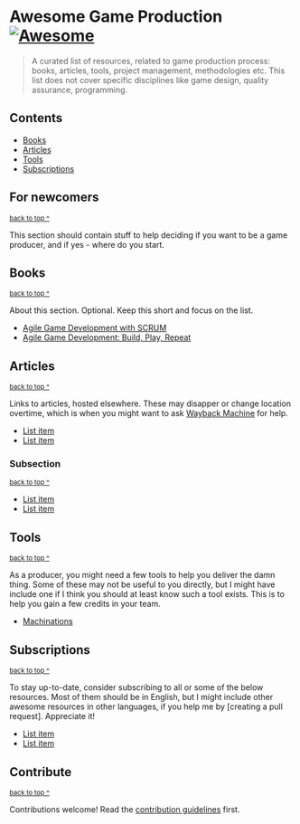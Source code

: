 # Awesome Game Production [![Awesome](https://awesome.re/badge.svg)](https://awesome.re)

> A curated list of resources, related to game production process: books, articles, tools, project management, methodologies etc. This list does not cover specific disciplines like game design, quality assurance, programming.


## Contents

- [Books](#books)
- [Articles](#articles)
- [Tools](#tools)
- [Subscriptions](#subscriptions)


## For newcomers

<sup>[back to top ^](#contents)</sup>

This section should contain stuff to help deciding if you want to be a game producer, and if yes - where do you start.

## Books

<sup>[back to top ^](#contents)</sup>

About this section. Optional. Keep this short and focus on the list.

- [Agile Game Development with SCRUM](https://amazon.com/dp/0321618521)
- [Agile Game Development: Build, Play, Repeat](https://amazon.com/dp/0136527817)


## Articles

<sup>[back to top ^](#contents)</sup>

Links to articles, hosted elsewhere. These may disapper or change location overtime, which is when you might want to ask [Wayback Machine](https://archive.org/web/) for help.

- [List item](http://example.com)
- [List item](http://example.com)

### Subsection

<sup>[back to top ^](#contents)</sup>

- [List item](http://example.com)
- [List item](http://example.com)


## Tools

<sup>[back to top ^](#contents)</sup>

As a producer, you might need a few tools to help you deliver the damn thing. Some of these may not be useful to you directly, but I might have include one if I think you should at least know such a tool exists. This is to help you gain a few credits in your team.

- [Machinations](https://machinations.io/)

## Subscriptions

<sup>[back to top ^](#contents)</sup>

To stay up-to-date, consider subscribing to all or some of the below resources. Most of them should be in English, but I might include other awesome resources in other languages, if you help me by [creating a pull request]. Appreciate it!

- [List item](http://example.com)
- [List item](http://example.com)

## Contribute

<sup>[back to top ^](#contents)</sup>

Contributions welcome! Read the [contribution guidelines](contributing.md) first.

